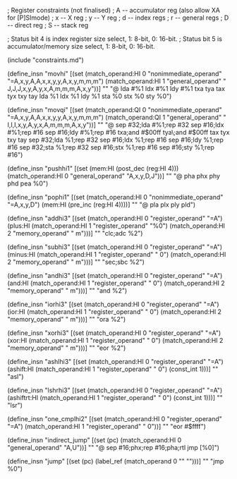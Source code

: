 ; Register constraints (not finalised)
; A -- accumulator reg (also allow XA for [P]SImode)
; x -- X reg
; y -- Y reg
; d -- index regs
; r -- general regs
; D -- direct reg
; S -- stack reg

; Status bit 4 is index register size select, 1: 8-bit, 0: 16-bit.
; Status bit 5 is accumulator/memory size select, 1: 8-bit, 0: 16-bit.

(include "constraints.md")

(define_insn "movhi"
  [(set (match_operand:HI 0 "nonimmediate_operand"
	  "=A,x,y,A,A,x,x,y,y,A,x,y,m,m,m")
	(match_operand:HI 1 "general_operand"
	  " J,J,J,x,y,A,y,x,A,m,m,m,A,x,y"))]
  ""
  "@
  lda #%1
  ldx #%1
  ldy #%1
  txa
  tya
  tax
  tyx
  txy
  tay
  lda %1
  ldx %1
  ldy %1
  sta %0
  stx %0
  sty %0")

(define_insn "movqi"
  [(set (match_operand:QI 0 "nonimmediate_operand"
	  "=A,x,y,A,A,x,x,y,y,A,x,y,m,m,m")
	(match_operand:QI 1 "general_operand"
	  " I,I,I,x,y,A,y,x,A,m,m,m,A,x,y"))]
  ""
  "@
  sep #32\;lda #%1\;rep #32
  sep #16\;ldx #%1\;rep #16
  sep #16\;ldy #%1\;rep #16
  txa\;and #$00ff
  tya\;and #$00ff
  tax
  tyx
  txy
  tay
  sep #32\;lda %1\;rep #32
  sep #16\;ldx %1\;rep #16
  sep #16\;ldy %1\;rep #16
  sep #32\;sta %1\;rep #32
  sep #16\;stx %1\;rep #16
  sep #16\;sty %1\;rep #16")

(define_insn "pushhi1"
  [(set (mem:HI (post_dec (reg:HI 4)))
	(match_operand:HI 0 "general_operand" "A,x,y,D,J"))]
  ""
  "@
  pha
  phx
  phy
  phd
  pea %0")

(define_insn "pophi1"
  [(set (match_operand:HI 0 "nonimmediate_operand" "=A,x,y,D")
	(mem:HI (pre_inc (reg:HI 4))))]
  ""
  "@
  pla
  plx
  ply
  pld")

(define_insn "addhi3"
  [(set (match_operand:HI 0 "register_operand"		"=A")
	(plus:HI (match_operand:HI 1 "register_operand"	"%0")
		 (match_operand:HI 2 "memory_operand"	" m")))]
  ""
  "clc\;adc %2")

(define_insn "subhi3"
  [(set (match_operand:HI 0 "register_operand"		 "=A")
	(minus:HI (match_operand:HI 1 "register_operand" " 0")
		  (match_operand:HI 2 "memory_operand"	 " m")))]
  ""
  "sec\;sbc %2")

(define_insn "andhi3"
  [(set (match_operand:HI 0 "register_operand"		"=A")
	(and:HI (match_operand:HI 1 "register_operand"	" 0")
		(match_operand:HI 2 "memory_operand"	" m")))]
  ""
  "and %2")

(define_insn "iorhi3"
  [(set (match_operand:HI 0 "register_operand"		"=A")
	(ior:HI (match_operand:HI 1 "register_operand"	" 0")
		(match_operand:HI 2 "memory_operand"	" m")))]
  ""
  "ora %2")

(define_insn "xorhi3"
  [(set (match_operand:HI 0 "register_operand"		"=A")
	(xor:HI (match_operand:HI 1 "register_operand"	" 0")
		(match_operand:HI 2 "memory_operand"	" m")))]
  ""
  "eor %2")

(define_insn "ashlhi3"
  [(set (match_operand:HI 0 "register_operand"		  "=A")
	(ashift:HI (match_operand:HI 1 "register_operand" " 0")
		   (const_int 1)))]
  ""
  "asl")

(define_insn "lshrhi3"
  [(set (match_operand:HI 0 "register_operand"		    "=A")
	(ashiftrt:HI (match_operand:HI 1 "register_operand" " 0")
		     (const_int 1)))]
  ""
  "lsr")

(define_insn "one_cmplhi2"
  [(set (match_operand:HI 0 "register_operand"		  "=A")
	(match_operand:HI 1 "register_operand"		  " 0"))]
  ""
  "eor #$ffff")

(define_insn "indirect_jump"
  [(set (pc)
	(match_operand:HI 0 "general_operand" "A,U"))]
  ""
  "@
  sep #16\;phx\;rep #16\;pha\;rtl
  jmp [%0]")

(define_insn "jump"
  [(set (pc)
	(label_ref (match_operand 0 "" "")))]
  ""
  "jmp %0")
